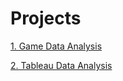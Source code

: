 # Projects

[1. Game Data Analysis](https://github.com/AnirudhMadhigiriGopinath/Projects/tree/main/Game%20Data%20analysis)

[2. Tableau Data Analysis](https://github.com/AnirudhMadhigiriGopinath/Projects/tree/main/Tableau)
